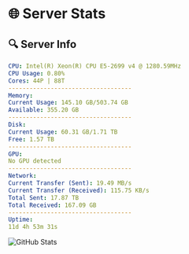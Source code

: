 # 🌐 Server Stats
## 🔍 Server Info
```yaml
CPU: Intel(R) Xeon(R) CPU E5-2699 v4 @ 1280.59MHz
CPU Usage: 0.80%
Cores: 44P | 88T
-----------------------------------
Memory:
Current Usage: 145.10 GB/503.74 GB
Available: 355.20 GB
-----------------------------------
Disk:
Current Usage: 60.31 GB/1.71 TB
Free: 1.57 TB
-----------------------------------
GPU:
No GPU detected
-----------------------------------
Network:
Current Transfer (Sent): 19.49 MB/s
Current Transfer (Received): 115.75 KB/s
Total Sent: 17.87 TB
Total Received: 167.09 GB
-----------------------------------
Uptime:
11d 4h 53m 31s
```
![GitHub Stats](https://img.shields.io/badge/Updated-2025-03-19_02:16:20-blue)
